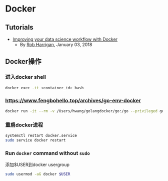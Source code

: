 # Docker

## Tutorials
* [Improving your data science workflow with Docker](https://unsupervisedpandas.com/data-science/docker-for-data-science/)
  * By [Rob Harrigan](https://unsupervisedpandas.com/), January 03, 2018

## Docker操作

### 进入docker shell
```sh
docker exec -it <container_id> bash
```

### https://www.fengbohello.top/archives/go-env-docker
```sh
docker run -it --rm -v /Users/hwang/golangdocker/go:/go --privileged golang bash
```

### 重启docker进程

```sh
systemctl restart docker.service
sudo service docker restart
```

### Run `docker` command without `sudo`

添加$USER到docker usergroup
```sh
sudo usermod -aG docker $USER
```
